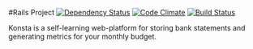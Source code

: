#Rails Project
[![Dependency Status](https://gemnasium.com/gsprenger/konsta.png)](https://gemnasium.com/gsprenger/konsta)
[![Code Climate](https://codeclimate.com/github/gsprenger/konsta.png)](https://codeclimate.com/github/gsprenger/konsta)
[![Build Status](https://travis-ci.org/gsprenger/konsta.png)](https://travis-ci.org/gsprenger/konsta) 

Konsta is a self-learning web-platform for storing bank statements and generating metrics for your monthly budget.
